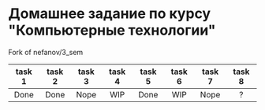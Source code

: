 # Домашнее задание по курсу "Компьютерные технологии"
Fork of nefanov/3_sem

| task 1 | task 2 | task 3 | task 4 | task 5 | task 6 | task 7 | task 8 |
|:------:|:------:|:------:|:------:|:------:|:------:|:------:|:------:|
|  Done  |  Done  |  Nope  |   WIP  |  Done  |   WIP  |  Nope  |    ?   |
